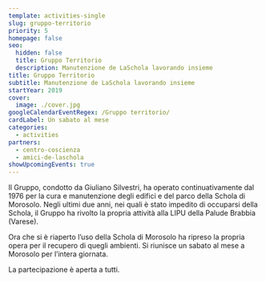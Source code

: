 ```yaml
---
template: activities-single
slug: gruppo-territorio
priority: 5
homepage: false
seo:
  hidden: false
  title: Gruppo Territorio
  description: Manutenzione de LaSchola lavorando insieme
title: Gruppo Territorio
subtitle: Manutenzione de LaSchola lavorando insieme
startYear: 2019
cover:
  image: ./cover.jpg
googleCalendarEventRegex: /Gruppo territorio/
cardLabel: Un sabato al mese
categories:
  - activities
partners:
  - centro-coscienza
  - amici-de-laschola
showUpcomingEvents: true
---
```


<EntryInfo variant="upcoming" value="un sabato al mese, dalle 9:00 alle 15:00"/>
<EntryInfo variant="location" label="Ci trovate" value="nel [parco 🍂](/spazi/parco/)" bottom={6}/>

<Row>
<Col initial columned>

Il Gruppo, condotto da Giuliano Silvestri, ha operato continuativamente dal 1976 per la cura e manutenzione degli edifici e del parco della Schola di Morosolo. Negli ultimi due anni, nei quali è stato impedito di occuparsi della Schola, il Gruppo ha rivolto la propria attività alla LIPU della Palude Brabbia (Varese).

Ora che si è riaperto l’uso della Schola di Morosolo ha ripreso la propria opera per il recupero di quegli ambienti. Si riunisce un sabato al mese a Morosolo per l’intera giornata.

La partecipazione è aperta a tutti.

</Col>
</Row>
